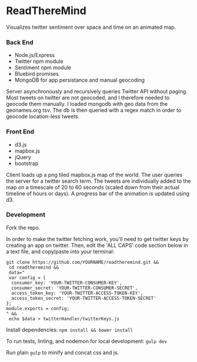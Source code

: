 # ReadThereMind

Visualizes twitter sentiment over space and time on an animated map.

### Back End
* Node.js/Express
* Twitter npm module
* Sentiment npm module
* Bluebird promises
* MongoDB for app persistance and manual geocoding

Server asynchronously and recursively queries Twitter API without paging. Most tweets on twitter are not geocoded, and I therefore needed to geocode them manually. I loaded mongodb with geo data from the geonames.org tsv. The db is then queried with a regex match in order to geocode location-less tweets.

### Front End
* d3.js
* mapbox.js
* jQuery
* bootstrap

Client loads up a png tiled mapbox.js map of the world. The user queries the server for a twitter search term. The tweets are individually added to the map on a timescale of 20 to 60 seconds (scaled down from their actual timeline of hours or days). A progress bar of the animation is updated using d3.

### Development
Fork the repo.   

In order to make the twitter fetching work, you'll need to get twitter keys by creating an app on twitter. Then, edit the 'ALL CAPS' code section below in a text file, and copy/paste into your terminal:   

```
git clone https://github.com/YOURNAME/readtheremind.git &&   
 cd readtheremind &&   
 data="   
 var config = {   
  consumer_key: 'YOUR-TWITTER-CONSUMER-KEY',   
  consumer_secret: 'YOUR-TWITTER-CONSUMER-SECRET',   
  access_token_key: 'YOUR-TWITTER-ACCESS-TOKEN-KEY',   
  access_token_secret: 'YOUR-TWITTER-ACCESS-TOKEN-SECRET'   
};   
module.exports = config;   
" &&   
 echo $data > twitterHandler/twitterKeys.js
```

Install dependencies:
`npm install && bower install`

To run tests, linting, and nodemon for local development:
`gulp dev`

Run plain  `gulp` to minify and concat css and js.

